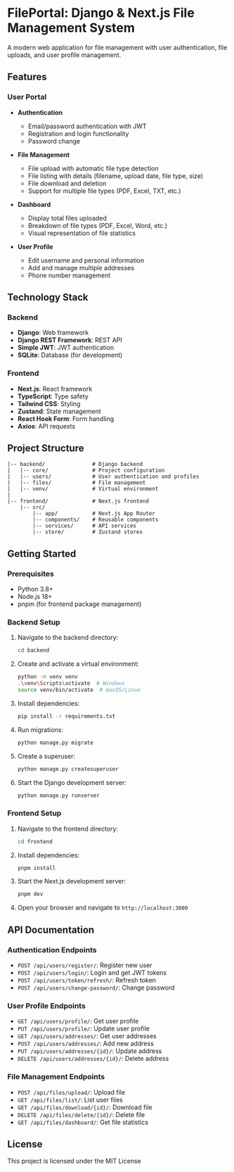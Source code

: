 # FilePortal: Django & Next.js File Management System

A modern web application for file management with user authentication, file uploads, and user profile management.

## Features

### User Portal
- **Authentication**
  - Email/password authentication with JWT
  - Registration and login functionality
  - Password change
  
- **File Management**
  - File upload with automatic file type detection
  - File listing with details (filename, upload date, file type, size)
  - File download and deletion
  - Support for multiple file types (PDF, Excel, TXT, etc.)
  
- **Dashboard**
  - Display total files uploaded
  - Breakdown of file types (PDF, Excel, Word, etc.)
  - Visual representation of file statistics
  
- **User Profile**
  - Edit username and personal information
  - Add and manage multiple addresses
  - Phone number management

## Technology Stack

### Backend
- **Django**: Web framework
- **Django REST Framework**: REST API
- **Simple JWT**: JWT authentication
- **SQLite**: Database (for development)

### Frontend
- **Next.js**: React framework
- **TypeScript**: Type safety
- **Tailwind CSS**: Styling
- **Zustand**: State management
- **React Hook Form**: Form handling
- **Axios**: API requests

## Project Structure

```
|-- backend/               # Django backend
|   |-- core/              # Project configuration
|   |-- users/             # User authentication and profiles
|   |-- files/             # File management
|   |-- venv/              # Virtual environment
|
|-- frontend/              # Next.js frontend
    |-- src/
        |-- app/           # Next.js App Router
        |-- components/    # Reusable components
        |-- services/      # API services
        |-- store/         # Zustand stores
```

## Getting Started

### Prerequisites
- Python 3.8+
- Node.js 18+
- pnpm (for frontend package management)

### Backend Setup

1. Navigate to the backend directory:
   ```bash
   cd backend
   ```

2. Create and activate a virtual environment:
   ```bash
   python -m venv venv
   .\venv\Scripts\activate  # Windows
   source venv/bin/activate  # macOS/Linux
   ```

3. Install dependencies:
   ```bash
   pip install -r requirements.txt
   ```

4. Run migrations:
   ```bash
   python manage.py migrate
   ```

5. Create a superuser:
   ```bash
   python manage.py createsuperuser
   ```

6. Start the Django development server:
   ```bash
   python manage.py runserver
   ```

### Frontend Setup

1. Navigate to the frontend directory:
   ```bash
   cd frontend
   ```

2. Install dependencies:
   ```bash
   pnpm install
   ```

3. Start the Next.js development server:
   ```bash
   pnpm dev
   ```

4. Open your browser and navigate to `http://localhost:3000`

## API Documentation

### Authentication Endpoints
- `POST /api/users/register/`: Register new user
- `POST /api/users/login/`: Login and get JWT tokens
- `POST /api/users/token/refresh/`: Refresh token
- `POST /api/users/change-password/`: Change password

### User Profile Endpoints
- `GET /api/users/profile/`: Get user profile
- `PUT /api/users/profile/`: Update user profile
- `GET /api/users/addresses/`: Get user addresses
- `POST /api/users/addresses/`: Add new address
- `PUT /api/users/addresses/{id}/`: Update address
- `DELETE /api/users/addresses/{id}/`: Delete address

### File Management Endpoints
- `POST /api/files/upload/`: Upload file
- `GET /api/files/list/`: List user files
- `GET /api/files/download/{id}/`: Download file
- `DELETE /api/files/delete/{id}/`: Delete file
- `GET /api/files/dashboard/`: Get file statistics

## License

This project is licensed under the MIT License 